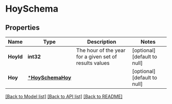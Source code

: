 # HoySchema

## Properties
Name | Type | Description | Notes
------------ | ------------- | ------------- | -------------
**HoyId** | **int32** | The hour of the year for a given set of results values | [optional] [default to null]
**Hoy** | [***HoySchemaHoy**](HoySchema_hoy.md) |  | [optional] [default to null]

[[Back to Model list]](../README.md#documentation-for-models) [[Back to API list]](../README.md#documentation-for-api-endpoints) [[Back to README]](../README.md)


